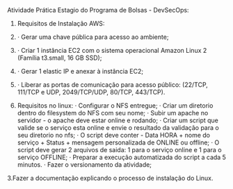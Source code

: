 Atividade Prática Estagio do Programa de Bolsas - DevSecOps:
1. Requisitos de Instalação AWS:
2. · Gerar uma chave pública para acesso ao ambiente;
3. · Criar 1 instância EC2 com o sistema operacional Amazon Linux 2 (Família t3.small, 16 GB SSD);
4. · Gerar 1 elastic IP e anexar à instância EC2;
5. · Liberar as portas de comunicação para acesso público: (22/TCP, 111/TCP e UDP, 2049/TCP/UDP, 80/TCP, 443/TCP).

6. Requisitos no linux: · Configurar o NFS entregue; · Criar um diretorio dentro do filesystem do NFS com seu nome; · Subir um apache no servidor - o apache deve estar online e rodando; · Criar um script que valide se o serviço esta online e envie o resultado da validação para o seu diretorio no nfs; · O script deve conter - Data HORA + nome do serviço + Status + mensagem personalizada de ONLINE ou offline; · O script deve gerar 2 arquivos de saida: 1 para o serviço online e 1 para o serviço OFFLINE; · Preparar a execução automatizada do script a cada 5 minutos. · Fazer o versionamento da atividade;

3.Fazer a documentação explicando o processo de instalação do Linux.
